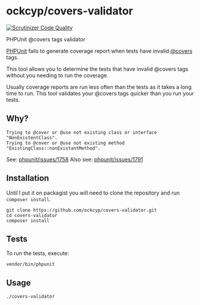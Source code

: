 ockcyp/covers-validator
=======================

[![Scrutinizer Code Quality](https://scrutinizer-ci.com/g/ockcyp/covers-validator/badges/quality-score.png?b=master)](https://scrutinizer-ci.com/g/ockcyp/covers-validator/?branch=master)

PHPUnit @covers tags validator

[PHPUnit](https://github.com/sebastianbergmann/phpunit) fails to generate coverage report
when tests have invalid [@covers](https://phpunit.de/manual/3.7/en/appendixes.annotations.html#appendixes.annotations.covers)
tags.

This tool allows you to determine the tests that have invalid @covers tags
without you needing to run the coverage.

Usually coverage reports are run less often than the tests as it takes
a long time to run. This tool validates your @covers tags
quicker than you run your tests.

Why?
----

```
Trying to @cover or @use not existing class or interface "NonExistentClass".
Trying to @cover or @use not existing method "ExistingClass::nonExistantMethod".
```

See: [phpunit/issues/1758](https://github.com/sebastianbergmann/phpunit/issues/1758)
Also see: [phpunit/issues/1791](https://github.com/sebastianbergmann/phpunit/issues/1791)

Installation
------------

Until I put it on packagist you will need to clone the repository
and run `composer install`.

```
git clone https://github.com/ockcyp/covers-validator.git
cd covers-validator
composer install
```

Tests
-----

To run the tests, execute:

```
vendor/bin/phpunit
```

Usage
-----

```
./covers-validator
```
